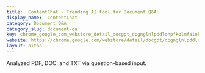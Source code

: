 ```yaml
---
title:  ContentChat - Trending AI tool for Document Q&A
display_name:  ContentChat
category: Document Q&A
category_slug: document-qa
key: chrome_google_com_webstore_detail_docgpt_dpgnglnlpddlohpfkolmfaiokogfl
website: https://chrome.google.com/webstore/detail/docgpt/dpgnglnlpddlohpfkolmfaiokogflmeo
layout: aitool
---
```


Analyzed PDF, DOC, and TXT via question-based input.
